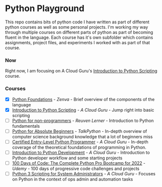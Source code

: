 # Python Playground

This repo contains bits of python code I have written as part of different python courses as well as some personal projects. I'm working my way through multiple courses on different parts of python as part of becoming fluent in the language. Each course has it's own subfolder which contains assignments, project files, and experiments I worked with as part of that course.

### Now
Right now, I am focusing on A Cloud Guru's [Introduction to Python Scripting](https://learn.acloud.guru/course/introduction-to-python-scripting/dashboard) course.

### Courses

- [x] [Python Foundations](https://connor.engineer/blog/python-foundations-course/) - *Zenva* - Brief overview of the components of the language
- [x] [Introduction to Python Scripting](https://acloudguru.com/course/introduction-to-python-scripting) - *A Cloud Guru* - Jump right into basic scripting
- [ ] [Python for non-programmers](https://store.lerner.co.il/python-for-non-programmers-live) - *Reuven Lerner* - Introduction to Python fundamentals
- [ ] [Python for Absolute Beginners](https://training.talkpython.fm/courses/explore_beginners/python-for-absolute-beginners) - *TalkPython* - In-depth overview of computer science background knowledge that a lot of beginners miss
- [ ] [Certified Entry-Level Python Programmer](https://acloudguru.com/course/certified-entry-level-python-programmer-certification) - *A Cloud Guru* - In-depth coverage of the theoretical foundations of programming in Python.
- [ ] [Introduction to Python Development](https://acloudguru.com/course/introduction-to-python-development) - *A Cloud Guru* - Introduction to Python developer workflow and some starting projects
- [ ] [100 Days of Code: The Complete Python Pro Bootcamp for 2022](https://www.udemy.com/course/100-days-of-code/) - *Udemy* - 100 days of progressive code challenges and projects
- [ ] [Python 3 Scripting for System Administrators](https://acloudguru.com/course?type=course) - *A Cloud Guru* - Focuses on Python in the context of ops admin and automation tasks
